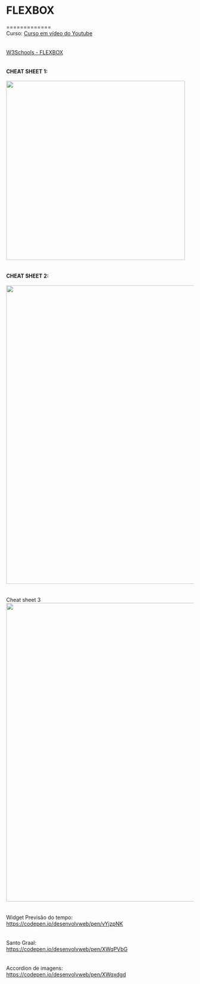 # FLEXBOX
=============
<br>
Curso: <a target="_blank" href="https://www.youtube.com/playlist?list=PLYgzkrmJnLwo8IDD2v7RP_oyE3yzc1fY4">Curso em vídeo do Youtube</a><br>
<br>
<br>
<a href="https://www.w3schools.com/css/css3_flexbox.asp" target="_blank">W3Schools - FLEXBOX</a><br>
<br>
<br>
**CHEAT SHEET 1:**<br>
<br>
<img src="https://media2.dev.to/dynamic/image/width=1600,height=900,fit=cover,gravity=auto,format=auto/https%3A%2F%2Fdev-to-uploads.s3.amazonaws.com%2Fuploads%2Farticles%2Fp0p04zt4urdmegshdx6a.png" height="480" weight="640"><br>
<br>
<br>
**CHEAT SHEET 2:**<br>
<br>
<img src="https://media.licdn.com/dms/image/v2/D5622AQFhOAB-kL0ouQ/feedshare-shrink_800/feedshare-shrink_800/0/1696324061507?e=2147483647&v=beta&t=OMax8PLZ4Sf2N6o-q_Me-KuRr8LXcrWwcNQUzxyPVlw" height="800" weight="600"><br>
<br>
<br>
Cheat sheet 3<br>
<img src="https://pbs.twimg.com/media/F3oYoUvakAArmAq?format=png&name=4096x4096"  height="800" weight="600"><br>
<br>
<br>
Widget Previsão do tempo:<br>
<a href="https://codepen.io/desenvolvweb/pen/vYjzpNK" target="_blank">https://codepen.io/desenvolvweb/pen/vYjzpNK</a><br>
<br>
<br>
Santo Graal:<br>
<a href="https://codepen.io/desenvolvweb/pen/XWqPVbG" target="_blank">https://codepen.io/desenvolvweb/pen/XWqPVbG</a><br>
<br>
<br>
Accordion de imagens:<br>
<a href="https://codepen.io/desenvolvweb/pen/XWqxdgd">https://codepen.io/desenvolvweb/pen/XWqxdgd</a><br>
<br>
<br>
<br>
<br>
<br>
<br>
<br>
<br>
<br>
<br>
<br>
<br>
<br>
